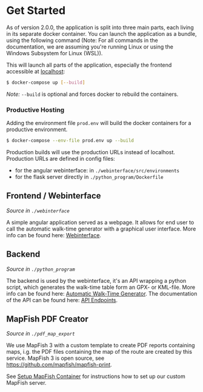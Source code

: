 # Get Started

As of version 2.0.0, the application is split into three main parts, each living in its separate docker container. You
can launch the application as a bundle, using the following command (Note: For all commands in the documentation, we are
assuming you're running Linux or using the Windows Subsystem for Linux (WSL)).

This will launch all parts of the application, especially the frontend accessible at [localhost](http://localhost):

```bash
$ docker-compose up [--build]
```

*Note:* `--build` is optional and forces docker to rebuild the containers.

### Productive Hosting

Adding the environment file `prod.env` will build the docker containers for a productive environment.

```bash
$ docker-compose --env-file prod.env up --build
```

Production builds will use the production URLs instead of localhost. Production URLs are defined in config files:
- for the angular webinterface: in `./webinterface/src/environments`
- for the flask server directly in `./python_program/Dockerfile`

## Frontend / Webinterface

*Source in `./webinterface`*

A simple angular application served as a webpage. It allows for end user to call the automatic walk-time generator with
a graphical user interface. More info can be found here: [Webinterface](webinterface/README.md).

## Backend

*Source in `./python_program`*

The backend is used by the webinterface, it's an API wrapping a python script, which generates the walk-time table form
an GPX- or KML-file. More info can be found here: [Automatic Walk-Time Generator](python_program/Readme.md). The documentation
of the API can be found here: [API Endpoints](python_program/API_Endpoints.md).

## MapFish PDF Creator

*Source in `./pdf_map_export`*

We use MapFish 3 with a custom template to create PDF reports containing maps, i.g. the PDF files containing the map of
the route are created by this service. MapFish 3 is open source, see https://github.com/mapfish/mapfish-print.

See [Setup MapFish Container](pdf_map_export/README.md) for instructions how to set up our custom MapFish server. 


